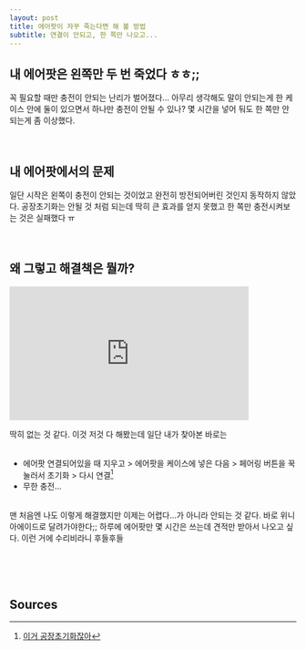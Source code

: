 ```yaml
---
layout: post
title: 에어팟이 자꾸 죽는다면 해 볼 방법
subtitle: 연결이 안되고, 한 쪽만 나오고...
---
```


## 내 에어팟은 왼쪽만 두 번 죽었다 ㅎㅎ;;
꼭 필요할 때만 충전이 안되는 난리가 벌어졌다... 아무리 생각해도 말이 안되는게 한 케이스 안에 둘이 있으면서 하나만 충전이 안될 수 있나? 몇 시간을 넣어 둬도 한 쪽만 안되는게 좀 이상했다.
<br/><br/><br/>

## 내 에어팟에서의 문제
일단 시작은 왼쪽이 충전이 안되는 것이었고 완전히 방전되어버린 것인지 동작하지 않았다. 공장초기화는 안될 것 처럼 되는데 딱히 큰 효과를 얻지 못했고 한 쪽만 충전시켜보는 것은 실패했다 ㅠ&nbsp; &nbsp; &nbsp;
<br/><br/><br/>

## 왜 그렇고 해결책은 뭘까?
<iframe src="https://jjalbot.com/embed/aYow8lwKz" width="420px" height="235px" frameborder="0" via="Jjalbot__embed" allowfullscreen></iframe><p><a href="https://jjalbot.com/jjals/aYow8lwKz"></a></p>
딱히 없는 것 같다. 이것 저것 다 해봤는데 일단 내가 찾아본 바로는
<br/><br/>

* 에어팟 연결되어있을 때 지우고 > 에어팟을 케이스에 넣은 다음 > 페어링 버튼을 꾹 눌러서 초기화 > 다시 연결[^1]
* 무한 충전...

<br/>
맨 처음엔 나도 이렇게 해결했지만 이제는 어렵다...가 아니라 안되는 것 같다. 바로 위니아에이드로 달려가야한다;; 하루에 에어팟만 몇 시간은 쓰는데 견적만 받아서 나오고 싶다. 이런 거에 수리비라니 후들후들

<br/><br/><br/>
## Sources
[^1]: [이거 공장초기화잖아](https://www.reddit.com/r/airpods/comments/bn5zw8/airpods_flashing_green_light_and_right_airpod_not/)